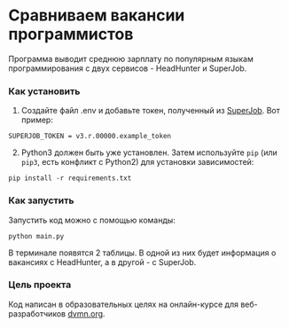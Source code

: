 # Сравниваем вакансии программистов

Программа выводит среднюю зарплату по популярным языкам программирования с двух сервисов - HeadHunter и SuperJob.

### Как установить

1. Создайте файл .env и добавьте токен, полученный из [SuperJob](https://www.superjob.ru). Вот пример:
```
SUPERJOB_TOKEN = v3.r.00000.example_token
```

2. Python3 должен быть уже установлен. 
Затем используйте `pip` (или `pip3`, есть конфликт с Python2) для установки зависимостей:
```
pip install -r requirements.txt
```
### Как запустить

Запустить код можно с помощью команды:
```
python main.py
```
В терминале появятся 2 таблицы. В одной из них будет информация о вакансиях с HeadHunter, а в другой - с SuperJob.

### Цель проекта

Код написан в образовательных целях на онлайн-курсе для веб-разработчиков [dvmn.org](https://dvmn.org/).